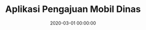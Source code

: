 ---
layout: inner
position: left
title: 'Aplikasi Pengajuan Mobil Dinas'
lead_text: 'Developed an Android app for PT. Pembangkitan Jawa-Bali (PJB) to manage schedules and submit reservations for official vehicles (_mobil dinas_).'
tags: ['MySQL', 'PHP, Yii2', 'Kotlin', 'Android SDK']
#tags: ['MySQL', 'PHP, Yii2', 'Kotlin', 'Android SDK', 'Traccar']
featured_image: ['/img/posts/mobdin-min.png', '/img/posts/mobdin2-min.png']
date: 2020-03-01 00:00:00
categories: ['Solution', 'Android', 'API Service']
project_link: ''
button_icon: ''
button_text: ''
order: 23
visible: 1
company: 'Freelance'
---